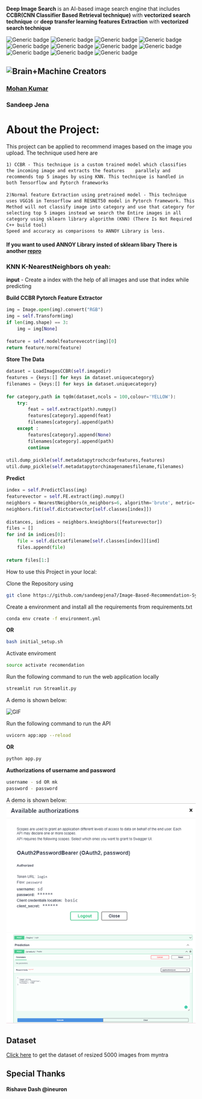**Deep Image Search** is an AI-based image search engine that includes **CCBR(CNN Classifier Based Retrieval technique)** with **vectorized search technique** or **deep transfer learning features Extraction** with **vectorized search technique**


![Generic badge](https://img.shields.io/badge/AI-Advance-green.svg) ![Generic badge](https://img.shields.io/badge/Python-3.6|3.7-blue.svg) ![Generic badge](https://img.shields.io/badge/pip-v3-red.svg) ![Generic badge](https://img.shields.io/badge/Pytorch-v1-orange.svg) ![Generic badge](https://img.shields.io/badge/TensorFlow-v2-orange.svg) ![Generic badge](https://img.shields.io/badge/scikitlearn-latest-green.svg) ![Generic badge](https://img.shields.io/badge/selenium-latest-green.svg) ![Generic badge](https://img.shields.io/badge/beautifulsoup4-latest-green.svg) ![Generic badge](https://img.shields.io/badge/fastapi-latest-green.svg) ![Generic badge](https://img.shields.io/badge/streamlite-latest-green.svg) ![Generic badge](https://img.shields.io/badge/dvc-latest-green.svg)



<h2><img src="https://cdn2.iconfinder.com/data/icons/artificial-intelligence-6/64/ArtificialIntelligence9-512.png" alt="Brain+Machine" height="38" width="38"> Creators </h2>

### [Mohan Kumar](https://github.com/kkkumar2?tab=repositories)

### Sandeep Jena

# About the Project:
    
This project can be applied to recommend images based on the image you upload. The technique used here are
    
    1) CCBR - This technique is a custom trained model which classifies the incoming image and extracts the features    parallely and recommends top 5 images by using KNN. This technique is handled in both Tensorflow and Pytorch frameworks

    2)Normal feature Extraction using pretrained model - This technique uses VGG16 in Tensorflow and RESNET50 model in Pytorch framework. This Method will not classify image into category and use that category for selecting top 5 images instead we search the Entire images in all category using sklearn library algorithm (KNN) (There Is Not Required C++ build tool)
    Speed and accuracy as comparisons to ANNOY Library is less.
    
    
        
#### If you want to used ANNOY Library insted of sklearn libary There is another [repro](https://github.com/kkkumar2/Image_Recommendation_System)
### **KNN K-NearestNeighbors oh yeah:**
**input** - Create a index with the help of all images and use that index while predicting


**Build CCBR Pytorch Feature Extractor**
```Python
img = Image.open(img).convert("RGB") 
img = self.Transform(img)
if len(img.shape) == 3:
    img = img[None]

feature = self.modelfeaturevecotr(img)[0] 
return feature/norm(feature)
```
**Store The Data**
```Python
dataset = LoadImagesCCBR(self.imagedir)
features = {keys:[] for keys in dataset.uniquecategory}
filenames = {keys:[] for keys in dataset.uniquecategory}

for category,path in tqdm(dataset,ncols = 100,colour='YELLOW'):
    try:
        feat = self.extract(path).numpy()
        features[category].append(feat)
        filenames[category].append(path)
    except :
        features[category].append(None)
        filenames[category].append(path)
        continue

util.dump_pickle(self.metadatapytrochccbrfeatures,features)
util.dump_pickle(self.metadatapytorchimagenamesfilename,filenames)

```
**Predict**
```python
index = self.PredictClass(img)
featurevector = self.FE.extract(img).numpy()
neighbors = NearestNeighbors(n_neighbors=6, algorithm='brute', metric='euclidean')
neighbors.fit(self.dictcatvector[self.classes[index]])

distances, indices = neighbors.kneighbors([featurevector])
files = [] 
for ind in indices[0]:
    file = self.dictcatfilename[self.classes[index]][ind]
    files.append(file)

return files[1:]


```


How to use this Project in your local:

Clone the Repository using
```bash
git clone https://github.com/sandeepjena7/Image-Based-Recommendation-System.git
```
Create a environment and install all the requirements from requirements.txt
```bash
conda env create -f environment.yml
```
**OR**

```bash
bash initial_setup.sh
```
Activate enviroment
```bash
source activate recomendation
```

Run the following command to run the web application locally
```bash
streamlit run Streamlit.py
```
A demo is  shown below:

![GIF](uploads/readmd/recommendation.gif)



Run the following command to run the API
```bash
uvicorn app:app --reload
```
**OR** 
```python
python app.py
```
**Authorizations of username and password**
```bash
username - sd OR mk
password - password
```
A demo is  shown below:
![PNG](uploads/readmd/security.png)
![PNG](uploads/readmd/apishow.png)

## Dataset
<a href="https://drive.google.com/drive/folders/1iReMDMw_WSyuLTXXWQv7H0jMv2e4Wsqd?usp=sharing">Click here</a> to get the dataset of resized 5000 images from myntra
## Special Thanks
#### Rishave Dash @ineuron
